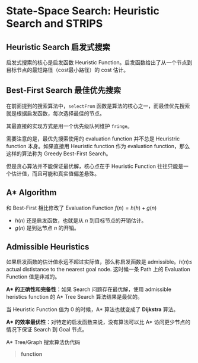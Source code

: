# State-Space Search: Heuristic Search and STRIPS

## Heuristic Search 启发式搜索
启发式搜索的核心是启发函数 Heuristic Function。启发函数给出了从一个节点到目标节点的最短路径（cost最小路径）的 cost 估计。

## Best-First Search 最佳优先搜索
在前面提到的搜索算法中，`selectFrom` 函数是算法的核心之一，而最佳优先搜索就是根据启发函数，每次选择最佳的节点。

其最直接的实现方式是用一个优先级队列维护 `fringe`。

需要注意的是，最优先搜索使用的 evaluation function 并不总是 Heuristric function 本身。如果直接用 Heuristic function 作为 evaluation function，那么这样的算法称为 Greedy Best-First Search。

但是贪心算法并不能保证最优解，核心点在于 Heuristic Function 往往只能是一个估计值，而且可能和真实值偏差悬殊。

## A* Algorithm
和 Best-First 相比修改了 Evaluation Function $f(n) = h(h) + g(n)$
- $h(n)$ 还是启发函数，也就是从 $n$ 到目标节点的开销估计。
- $g(n)$ 是到达节点 $n$ 的开销。

## Admissible Heuristics
如果启发函数的估计值永远不超过实际值，那么称启发函数是 admissible。$h(n) \leq$ actual dististance to the nearest goal node. 这时候一条 Path 上的 Evaluation Function 值是非减的。

**A\* 的正确性和完备性**：如果 Search 问题存在最优解，使用 admissible heristics function 的 A* Tree Search 算法结果是最优的。

当 Heuristic Function 值为 0 的时候，A* 算法也就变成了 **Dijkstra** 算法。

**A\* 的效率最优性**：对特定的启发函数来说，没有算法可以比 A* 访问更少节点的情况下保证 Search 到 Goal 节点。

A* Tree/Graph 搜索算法伪代码
> **function**